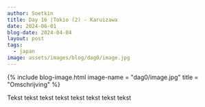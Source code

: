 ```yaml
---
author: Soetkin
title: Day 16 |Tokio (2) - Karuizawa
date: 2024-06-01
blog-date: 2024-04-04
layout: post
tags:
  - japan
image: assets/images/blog/dag0/image.jpg
---
```

{% include blog-image.html image-name = "dag0/image.jpg"  title = "Omschrijving" %}

Tekst tekst tekst tekst tekst tekst tekst tekst

